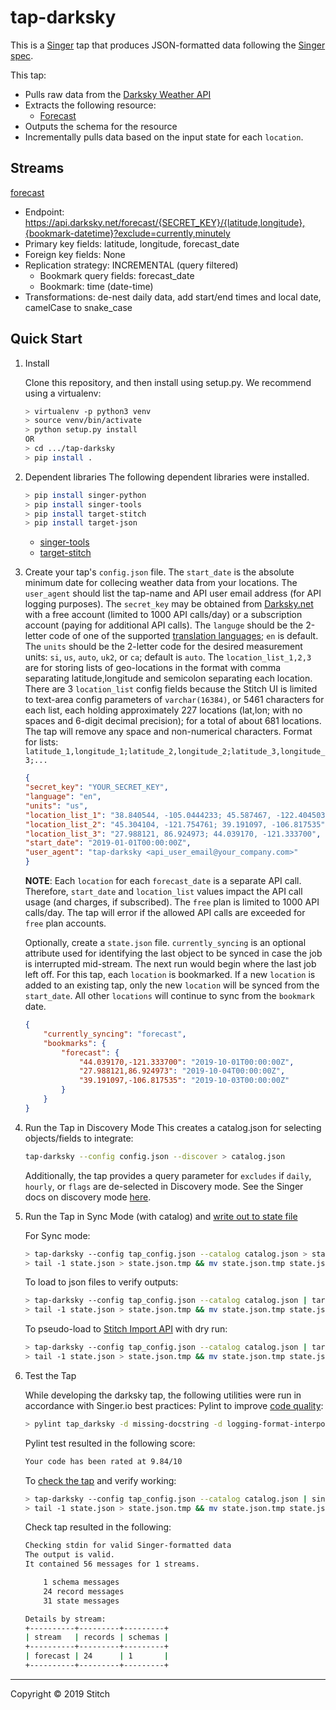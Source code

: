 # tap-darksky

This is a [Singer](https://singer.io) tap that produces JSON-formatted data
following the [Singer
spec](https://github.com/singer-io/getting-started/blob/master/SPEC.md).

This tap:

- Pulls raw data from the [Darksky Weather API](https://darksky.net/dev/docs#overview)
- Extracts the following resource:
  - [Forecast](https://darksky.net/dev/docs#time-machine-request)
- Outputs the schema for the resource
- Incrementally pulls data based on the input state for each `location`.

## Streams

[forecast](https://darksky.net/dev/docs#time-machine-request)
- Endpoint: https://api.darksky.net/forecast/{SECRET_KEY}/{latitude,longitude},{bookmark-datetime}?exclude=currently,minutely
- Primary key fields: latitude, longitude, forecast_date
- Foreign key fields: None
- Replication strategy: INCREMENTAL (query filtered)
  - Bookmark query fields: forecast_date
  - Bookmark: time (date-time)
- Transformations: de-nest daily data, add start/end times and local date, camelCase to snake_case


## Quick Start

1. Install

    Clone this repository, and then install using setup.py. We recommend using a virtualenv:

    ```bash
    > virtualenv -p python3 venv
    > source venv/bin/activate
    > python setup.py install
    OR
    > cd .../tap-darksky
    > pip install .
    ```
2. Dependent libraries
    The following dependent libraries were installed.
    ```bash
    > pip install singer-python
    > pip install singer-tools
    > pip install target-stitch
    > pip install target-json
    
    ```
    - [singer-tools](https://github.com/singer-io/singer-tools)
    - [target-stitch](https://github.com/singer-io/target-stitch)

3. Create your tap's `config.json` file. The `start_date` is the absolute minimum date for collecing weather data from your locations. The `user_agent` should list the tap-name and API user email address (for API logging purposes). The `secret_key` may be obtained from [Darksky.net](https://darksky.net/dev) with a free account (limited to 1000 API calls/day) or a subscription account (paying for additional API calls). The `languge` should be the 2-letter code of one of the supported [translation languages](https://github.com/darkskyapp/translations/tree/master/lib/lang); `en` is default.  The `units` should be the 2-letter code for the desired measurement units: `si`, `us`, `auto`, `uk2`, or `ca`; default is `auto`. The `location_list_1,2,3` are for storing lists of geo-locations in the format with comma separating latitude,longitude and semicolon separating each location. There are 3 `location_list` config fields because the Stitch UI is limited to text-area config parameters of `varchar(16384)`, or 5461 characters for each list, each holding approximately 227 locations (lat,lon; with no spaces and 6-digit decimal precision); for a total of about 681 locations. The tap will remove any space and non-numerical characters. Format for lists:
`latitude_1,longitude_1;latitude_2,longitude_2;latitude_3,longitude_3;...` 

    ```json
    {
    "secret_key": "YOUR_SECRET_KEY",
    "language": "en",
    "units": "us",
    "location_list_1": "38.840544, -105.0444233; 45.587467, -122.404503",
    "location_list_2": "45.304104, -121.754761; 39.191097, -106.817535",
    "location_list_3": "27.988121, 86.924973; 44.039170, -121.333700",
    "start_date": "2019-01-01T00:00:00Z",
    "user_agent": "tap-darksky <api_user_email@your_company.com>"
    }
    ```
    **NOTE**: Each `location` for each `forecast_date` is a separate API call. Therefore, `start_date` and  `location_list` values impact the API call usage (and charges, if subscribed). The `free` plan is limited to 1000 API calls/day. The tap will error if the allowed API calls are exceeded for `free` plan accounts.

    Optionally, create a `state.json` file. `currently_syncing` is an optional attribute used for identifying the last object to be synced in case the job is interrupted mid-stream. The next run would begin where the last job left off. For this tap, each `location` is bookmarked. If a new `location` is added to an existing tap, only the new `location` will be synced from the `start_date`. All other `locations` will continue to sync from the `bookmark` date.

    ```json
    {
        "currently_syncing": "forecast",
        "bookmarks": {
            "forecast": {
                "44.039170,-121.333700": "2019-10-01T00:00:00Z",
                "27.988121,86.924973": "2019-10-04T00:00:00Z",
                "39.191097,-106.817535": "2019-10-03T00:00:00Z"
            }
        }
    }
    ```

1. Run the Tap in Discovery Mode
    This creates a catalog.json for selecting objects/fields to integrate:
    ```bash
    tap-darksky --config config.json --discover > catalog.json
    ```
   Additionally, the tap provides a query parameter for `excludes` if `daily`, `hourly`, or `flags` are de-selected in Discovery mode.
   See the Singer docs on discovery mode
   [here](https://github.com/singer-io/getting-started/blob/master/docs/DISCOVERY_MODE.md#discovery-mode).

2. Run the Tap in Sync Mode (with catalog) and [write out to state file](https://github.com/singer-io/getting-started/blob/master/docs/RUNNING_AND_DEVELOPING.md#running-a-singer-tap-with-a-singer-target)

    For Sync mode:
    ```bash
    > tap-darksky --config tap_config.json --catalog catalog.json > state.json
    > tail -1 state.json > state.json.tmp && mv state.json.tmp state.json
    ```
    To load to json files to verify outputs:
    ```bash
    > tap-darksky --config tap_config.json --catalog catalog.json | target-json > state.json
    > tail -1 state.json > state.json.tmp && mv state.json.tmp state.json
    ```
    To pseudo-load to [Stitch Import API](https://github.com/singer-io/target-stitch) with dry run:
    ```bash
    > tap-darksky --config tap_config.json --catalog catalog.json | target-stitch --config target_config.json --dry-run > state.json
    > tail -1 state.json > state.json.tmp && mv state.json.tmp state.json
    ```

3. Test the Tap
    
    While developing the darksky tap, the following utilities were run in accordance with Singer.io best practices:
    Pylint to improve [code quality](https://github.com/singer-io/getting-started/blob/master/docs/BEST_PRACTICES.md#code-quality):
    ```bash
    > pylint tap_darksky -d missing-docstring -d logging-format-interpolation -d too-many-locals -d too-many-arguments
    ```
    Pylint test resulted in the following score:
    ```bash
    Your code has been rated at 9.84/10
    ```

    To [check the tap](https://github.com/singer-io/singer-tools#singer-check-tap) and verify working:
    ```bash
    > tap-darksky --config tap_config.json --catalog catalog.json | singer-check-tap > state.json
    > tail -1 state.json > state.json.tmp && mv state.json.tmp state.json
    ```
    Check tap resulted in the following:
    ```bash
    Checking stdin for valid Singer-formatted data
    The output is valid.
    It contained 56 messages for 1 streams.

        1 schema messages
        24 record messages
        31 state messages

    Details by stream:
    +----------+---------+---------+
    | stream   | records | schemas |
    +----------+---------+---------+
    | forecast | 24      | 1       |
    +----------+---------+---------+
    ```
---

Copyright &copy; 2019 Stitch
